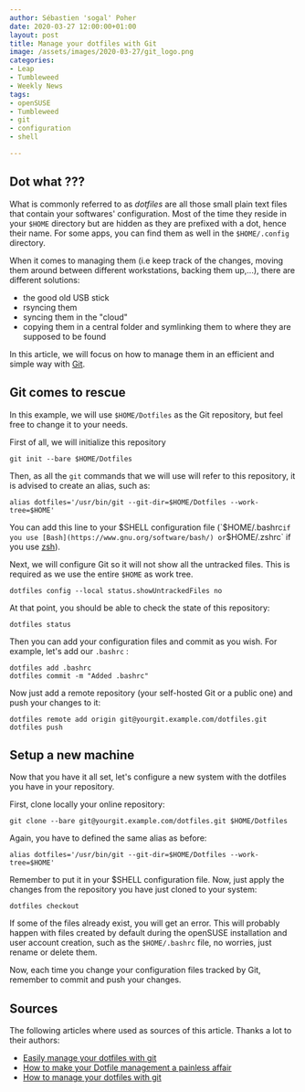 ```yaml
---
author: Sébastien 'sogal' Poher
date: 2020-03-27 12:00:00+01:00
layout: post
title: Manage your dotfiles with Git
image: /assets/images/2020-03-27/git_logo.png
categories:
- Leap
- Tumbleweed
- Weekly News
tags:
- openSUSE
- Tumbleweed
- git 
- configuration
- shell

---
```


## Dot what ???

What is commonly referred to as *dotfiles* are all those small plain text files that contain your softwares' configuration. Most of the time they reside in your `$HOME` directory but are hidden as they are prefixed with a dot, hence their name. For some apps, you can find them as well in the `$HOME/.config` directory.

When it comes to managing them (i.e keep track of the changes, moving them around between different workstations, backing them up,...), there are different solutions:

* the good old USB stick
* rsyncing them
* syncing them in the "cloud"
* copying them in a central folder and symlinking them to where they are supposed to be found

In this article, we will focus on how to manage them in an efficient and simple way with [Git](https://git-scm.com/).

## Git comes to rescue

In this example, we will use `$HOME/Dotfiles` as the Git repository, but feel free to change it to your needs.

First of all, we will initialize this repository

    git init --bare $HOME/Dotfiles

Then, as all the `git` commands that we will use will refer to this repository, it is advised to create an alias, such as:

    alias dotfiles='/usr/bin/git --git-dir=$HOME/Dotfiles --work-tree=$HOME'

You can add this line to your $SHELL configuration file (`$HOME/.bashrc` if you use [Bash](https://www.gnu.org/software/bash/) or `$HOME/.zshrc` if you use [zsh](https://www.zsh.org/)).

Next, we will configure Git so it will not show all the untracked files. This is required as we use the entire `$HOME` as work tree.

    dotfiles config --local status.showUntrackedFiles no

At that point, you should be able to check the state of this repository:

    dotfiles status

Then you can add your configuration files and commit as you wish. For example, let's add our `.bashrc` :

    dotfiles add .bashrc
    dotfiles commit -m "Added .bashrc"

Now just add a remote repository (your self-hosted Git or a public one) and push your changes to it:

    dotfiles remote add origin git@yourgit.example.com/dotfiles.git
    dotfiles push

## Setup a new machine

Now that you have it all set, let's configure a new system with the dotfiles you have in your repository.

First, clone locally your online repository:

    git clone --bare git@yourgit.example.com/dotfiles.git $HOME/Dotfiles

Again, you have to defined the same alias as before:

    alias dotfiles='/usr/bin/git --git-dir=$HOME/Dotfiles --work-tree=$HOME'

Remember to put it in your $SHELL configuration file.
Now, just apply the changes from the repository you have just cloned to your system:

    dotfiles checkout

If some of the files already exist, you will get an error. This will probably happen with files created by default during the openSUSE installation and user account creation, such as the `$HOME/.bashrc` file, no worries, just rename or delete them.

Now, each time you change your configuration files tracked by Git, remember to commit and push your changes.

## Sources

The following articles where used as sources of this article. Thanks a lot to their authors:
* [Easily manage your dotfiles with git](https://lord.re/en/posts/62-dotfiles-home-git/)
* [How to make your Dotfile management a painless affair](https://www.freecodecamp.org/news/dive-into-dotfiles-part-2-6321b4a73608/)
* [How to manage your dotfiles with git](https://medium.com/toutsbrasil/how-to-manage-your-dotfiles-with-git-f7aeed8adf8b)

